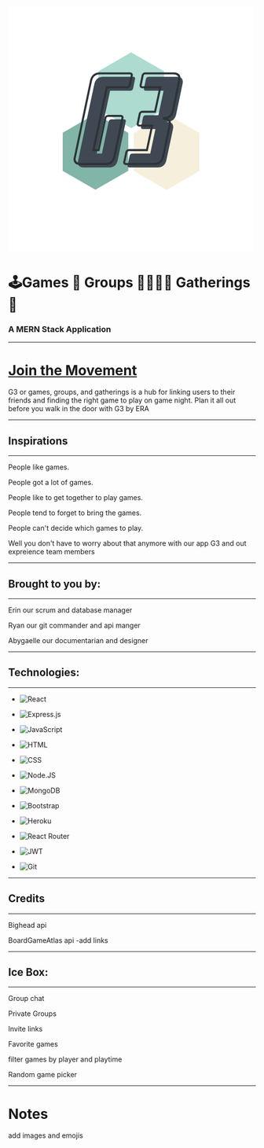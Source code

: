 ![view 1](public/logo.png)
# 🕹Games 🎲  Groups 👨‍👩‍👧‍👦  Gatherings 📅 
### A MERN Stack Application
___
# [Join the Movement](google.com)

G3 or games, groups, and gatherings is a hub for linking users to their friends and finding the right game to play on game night. Plan it all out before you walk in the door with G3 by ERA
___
## Inspirations
___
People like games.

People got a lot of games.

People like to get together to play games.

People tend to forget to bring the games.

People can't decide which games to play.

Well you don't have to worry about that anymore with our app G3 and out expreience team members
___
## Brought to you by:
___
Erin our scrum and database manager


Ryan our git commander and api manger


Abygaelle our documentarian and designer
___

## Technologies:
___
* ![React](https://img.shields.io/badge/React-20232A?style=for-the-badge&logo=react&logoColor=61DAFB)

* ![Express.js](https://img.shields.io/badge/express.js-%23404d59.svg?style=for-the-badge&logo=express&logoColor=%2361DAFB)

* ![JavaScript](https://img.shields.io/badge/JavaScript-323330?style=for-the-badge&logo=javascript&logoColor=F7DF1E)

* ![HTML](https://img.shields.io/badge/HTML5-E34F26?style=for-the-badge&logo=html5&logoColor=white)

* ![CSS](https://img.shields.io/badge/CSS3-1572B6?style=for-the-badge&logo=css3&logoColor=white)

* ![Node.JS](https://img.shields.io/badge/Node.js-43853D?style=for-the-badge&logo=node.js&logoColor=white)

* ![MongoDB](https://img.shields.io/badge/MongoDB-4EA94B?style=for-the-badge&logo=mongodb&logoColor=white)

* ![Bootstrap](https://img.shields.io/badge/Bootstrap-563D7C?style=for-the-badge&logo=bootstrap&logoColor=white)

* ![Heroku](https://img.shields.io/badge/Heroku-430098?style=for-the-badge&logo=heroku&logoColor=white)

* ![React Router](https://img.shields.io/badge/React_Router-CA4245?style=for-the-badge&logo=react-router&logoColor=white)

* ![JWT](https://img.shields.io/badge/JWT-black?style=for-the-badge&logo=JSON%20web%20tokens)

* ![Git](https://img.shields.io/badge/git-%23F05033.svg?style=for-the-badge&logo=git&logoColor=white)
___
## Credits
___
Bighead api

BoardGameAtlas api -add links
___
## Ice Box:
___
Group chat


Private Groups


Invite links


Favorite games


filter games by player and playtime


Random game picker
___
# Notes
add images and emojis

